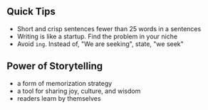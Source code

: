 
## Quick Tips
 - Short and crisp sentences fewer than 25 words in a sentences
 - Writing is like a startup. Find the problem in your niche
 - Avoid `ing`. Instead of, "We are seeking", state, "we seek"

 ## Power of Storytelling
  - a form of memorization strategy
  - a tool for sharing joy, culture, and wisdom
  - readers learn by themselves
